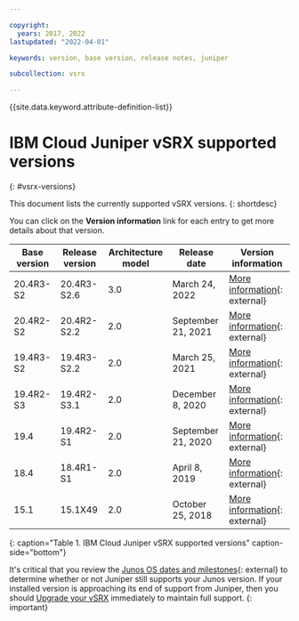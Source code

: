 ```yaml
---

copyright:
  years: 2017, 2022
lastupdated: "2022-04-01"

keywords: version, base version, release notes, juniper

subcollection: vsrx

---
```


{{site.data.keyword.attribute-definition-list}}

# IBM Cloud Juniper vSRX supported versions
{: #vsrx-versions}

This document lists the currently supported vSRX versions.
{: shortdesc}

You can click on the **Version information** link for each entry to get more details about that version.

| Base version | Release version | Architecture model | Release date | Version information |
| --- | --- | --- | --- | --- |
| 20.4R3-S2 | 20.4R3-S2.6 | 3.0 | March 24, 2022 | [More information](https://kb.juniper.net/InfoCenter/index?page=content&id=TSB18293){: external} |
| 20.4R2-S2 | 20.4R2-S2.2 | 2.0 | September 21, 2021 | [More information](https://kb.juniper.net/InfoCenter/index?page=content&id=TSB18161){: external} |
| 19.4R3-S2 | 19.4R3-S2.2 | 2.0 | March 25, 2021 | [More information](https://kb.juniper.net/InfoCenter/index?page=content&id=TSB17993){: external} |
| 19.4R2-S3 | 19.4R2-S3.1 | 2.0 | December 8, 2020 | [More information](https://kb.juniper.net/InfoCenter/index?page=content&id=TSB17918){: external} |
| 19.4 | 19.4R2-S1 | 2.0 | September 21, 2020 | [More information](https://kb.juniper.net/InfoCenter/index?page=content&id=TSB17827&actp=METADATA){: external} |
| 18.4 | 18.4R1-S1 | 2.0 | April 8, 2019 | [More information](https://kb.juniper.net/InfoCenter/index?page=content&id=TSB17520&actp=METADATA){: external} |
| 15.1 | 15.1X49 | 2.0 | October 25, 2018 | [More information](https://www.juniper.net/documentation/en_US/junos/information-products/topic-collections/release-notes/15.1x49-d120/junos-release-notes-15.1X49-D120.pdf){: external} |
{: caption="Table 1. IBM Cloud Juniper vSRX supported versions" caption-side="bottom"}

It's critical that you review the [Junos OS dates and milestones](https://support.juniper.net/support/eol/software/junos/){: external} to determine whether or not Juniper still supports your Junos version. If your installed version is approaching its end of support from Juniper, then you should [Upgrade your vSRX](/docs/vsrx?topic=vsrx-upgrading-the-vsrx) immediately to maintain full support.
{: important}
